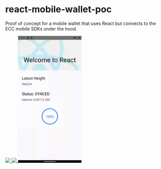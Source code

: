 # react-mobile-wallet-poc
Proof of concept for a mobile wallet that uses React but connects to the ECC mobile SDKs under the hood.

<a href="https://youtu.be/EmsDRMSnHaU" target="_blank">
  <img src="HelloEccWorld/assets/react0.gif" width="200" />
</a>
<a href="https://youtu.be/e4c1T5z-KXA" target="_blank">
  <img src="HelloEccWorld/assets/react1.gif" width="200" />
</a>
<a href="https://youtu.be/Im9VU156UbQ" target="_blank">
  <img src="HelloEccWorld/assets/react2.gif" width="200" />
</a>
